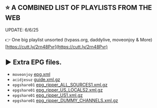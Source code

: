 ## ⭐ A COMBINED LIST OF PLAYLISTS FROM THE WEB

UPDATE: 6/6/25

👉 One big playlist unsorted (tvpass.org, daddylive, moveonjoy & More) [https://cutt.ly/2rn48Pvr](https://cutt.ly/2rn48Pvr)


## ▶️ Extra EPG files.

- `moveonjoy` [epg.xml](https://raw.githubusercontent.com/ydbf/MoveOnJoy/refs/heads/main/epg.xml)
- `acidjesuz` [guide.xml.gz](https://github.com/acidjesuz/EPGTalk/raw/refs/heads/master/guide.xml.gz)
- `epgshare01` [epg_ripper_ALL_SOURCES1.xml.gz](https://epgshare01.online/epgshare01/epg_ripper_ALL_SOURCES1.xml.gz)
- `epgshare01` [epg_ripper_US_LOCALS2.xml.gz](https://epgshare01.online/epgshare01/epg_ripper_US_LOCALS2.xml.gz)
- `epgshare01` [epg_ripper_US1.xml.gz](https://epgshare01.online/epgshare01/epg_ripper_US1.xml.gz)
- `epgshare01` [epg_ripper_DUMMY_CHANNELS.xml.gz](https://epgshare01.online/epgshare01/epg_ripper_DUMMY_CHANNELS.xml.gz)

